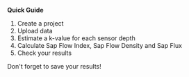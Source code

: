**Quick Guide**

1. Create a project
2. Upload data
3. Estimate a k-value for each sensor depth
4. Calculate Sap Flow Index, Sap Flow Density and Sap Flux
5. Check your results

Don't forget to save your results!


